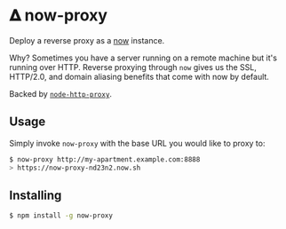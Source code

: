 # &#120491; now-proxy

Deploy a reverse proxy as a [now](https://now.sh) instance.

Why? Sometimes you have a server running on a remote machine but it's running
over HTTP. Reverse proxying through `now` gives us the SSL, HTTP/2.0, and domain
aliasing benefits that come with now by default.

Backed by [`node-http-proxy`](https://github.com/nodejitsu/node-http-proxy).

## Usage

Simply invoke `now-proxy` with the base URL you would like to proxy to:

```bash
$ now-proxy http://my-apartment.example.com:8888
> https://now-proxy-nd23n2.now.sh
```

## Installing

```bash
$ npm install -g now-proxy
```
